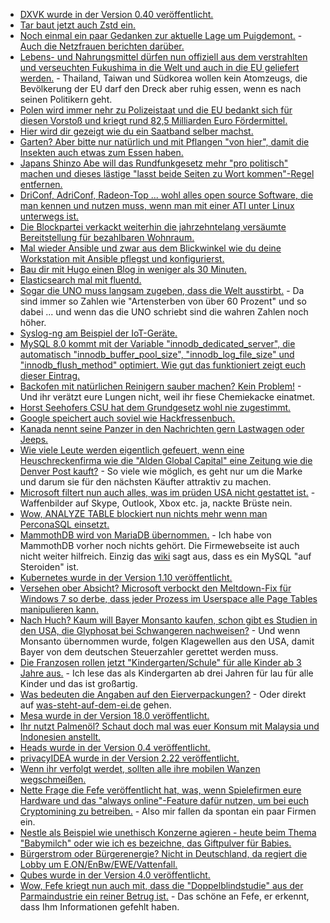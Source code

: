 * [DXVK wurde in der Version 0.40 veröffentlicht.](https://www.phoronix.com/scan.php?page=news_item&px=DXVK-0.40-Released-D3D11-Vulkan)
* [Tar baut jetzt auch Zstd ein.](https://www.phoronix.com/scan.php?page=news_item&px=Tar-Zstd-Compression)
* [Noch einmal ein paar Gedanken zur aktuelle Lage um Puigdemont.](http://www.neopresse.com/europa/ein-haftbefehl-drei-auslegungen/) - [Auch die Netzfrauen berichten darüber.](https://netzfrauen.org/2018/03/26/puigdemont/)
* [Lebens- und Nahrungsmittel dürfen nun offiziell aus dem verstrahlten und verseuchten Fukushima in die Welt und auch in die EU geliefert werden.](https://netzfrauen.org/2018/03/26/57032/) - Thailand, Taiwan und Südkorea wollen kein Atomzeugs, die Bevölkerung der EU darf den Dreck aber ruhig essen, wenn es nach seinen Politikern geht.
* [Polen wird immer nehr zu Polizeistaat und die EU bedankt sich für diesen Vorstoß und kriegt rund 82,5 Milliarden Euro Fördermittel.](https://netzfrauen.org/2018/03/26/polen/)
* [Hier wird dir gezeigt wie du ein Saatband selber machst.](https://www.smarticular.net/saatbaender-saatscheiben-selber-machen/)
* [Garten? Aber bitte nur natürlich und mit Pflangen "von hier", damit die Insekten auch etwas zum Essen haben.](https://www.smarticular.net/garten-balkon-natuerlich-bienenfreundlich-gestalten-blumen/)
* [Japans Shinzo Abe will das Rundfunkgesetz mehr "pro politisch" machen und dieses lästige "lasst beide Seiten zu Wort kommen"-Regel entfernen.](https://blog.fefe.de/?ts=a4463cde)
* [DriConf, AdriConf, Radeon-Top ... wohl alles open source Software, die man kennen und nutzen muss, wenn man mit einer ATI unter Linux unterwegs ist.](https://www.phoronix.com/scan.php?page=news_item&px=RadeonTop-1.1-Released)
* [Die Blockpartei verkackt weiterhin die jahrzehntelang versäumte Bereitstellung für bezahlbaren Wohnraum.](https://blog.fefe.de/?ts=a4461470)
* [Mal wieder Ansible und zwar aus dem Blickwinkel wie du deine Workstation mit Ansible pflegst und konfigurierst.](https://opensource.com/article/18/3/manage-your-workstation-configuration-ansible-part-2)
* [Bau dir mit Hugo einen Blog in weniger als 30 Minuten.](https://opensource.com/article/18/3/start-blog-30-minutes-hugo)
* [Elasticsearch mal mit fluentd.](https://opensource.com/article/18/3/efk-creating-open-source-stack)
* [Sogar die UNO muss langsam zugeben, dass die Welt ausstirbt.](http://www.sonnenseite.com/de/franz-alt/kommentare-interviews/das-leben-stirbt-weltweit.html) - Da sind immer so Zahlen wie "Artensterben von über 60 Prozent" und so dabei ... und wenn das die UNO schriebt sind die wahren Zahlen noch höher.
* [Syslog-ng am Beispiel der IoT-Geräte.](https://opensource.com/article/18/3/logging-iot-events-syslog-ng)
* [MySQL 8.0 kommt mit der Variable "innodb_dedicated_server", die automatisch "innodb_buffer_pool_size", "innodb_log_file_size" und "innodb_flush_method" optimiert. Wie gut das funktioniert zeigt euch dieser Eintrag.](https://www.percona.com/blog/2018/03/26/mysql-8-0-innodb_dedicated_server-variable-optimizes-innodb/)
* [Backofen mit natürlichen Reinigern sauber machen? Kein Problem!](https://www.smarticular.net/backofenreiniger-selber-machen-essig-soda-salz/) - Und ihr verätzt eure Lungen nicht, weil ihr fiese Chemiekacke einatmet.
* [Horst Seehofers CSU hat dem Grundgesetz wohl nie zugestimmt.](http://www.sonnenseite.com/de/franz-alt/kommentare-interviews/die-csu-hat-dem-grundgesetz-nie-zugestimmt.html)
* [Google speichert auch soviel wie Hackfressenbuch.](https://blog.fefe.de/?ts=a444fbf5)
* [Kanada nennt seine Panzer in den Nachrichten gern Lastwagen oder Jeeps.](https://blog.fefe.de/?ts=a444faf4)
* [Wie viele Leute werden eigentlich gefeuert, wenn eine Heuschreckenfirma wie die "Alden Global Capital" eine Zeitung wie die Denver Post kauft?](https://blog.fefe.de/?ts=a444f4ec) - So viele wie möglich, es geht nur um die Marke und darum sie für den nächsten Käufter attraktiv zu machen.
* [Microsoft filtert nun auch alles, was im prüden USA nicht gestattet ist.](https://blog.fefe.de/?ts=a444f0d4) - Waffenbilder auf Skype, Outlook, Xbox etc. ja, nackte Brüste nein.
* [Wow, ANALYZE TABLE blockiert nun nichts mehr wenn man PerconaSQL einsetzt.](https://www.percona.com/blog/2018/03/27/analyze-table-is-no-longer-a-blocking-operation/)
* [MammothDB wird von MariaDB übernommen.](https://www.pro-linux.de/news/1/25746/mariadb-%C3%BCbernimmt-mammothdb.html) - Ich habe von MammothDB vorher noch nichts gehört. Die Firmewebseite ist auch nicht weiter hilfreich. Einzig das [wiki](https://wiki.mammothdb.com/) sagt aus, dass es ein MySQL "auf Steroiden" ist.
* [Kubernetes wurde in der Version 1.10 veröffentlicht.](https://lwn.net/Articles/750236/rss)
* [Versehen ober Absicht? Microsoft verbockt den Meltdown-Fix für Windows 7 so derbe, dass jeder Prozess im Userspace alle Page Tables manipulieren kann.](https://blog.fefe.de/?ts=a444069f)
* [Nach Huch? Kaum will Bayer Monsanto kaufen, schon gibt es Studien in den USA, die Glyphosat bei Schwangeren nachweisen?](http://www.sonnenseite.com/de/umwelt/usa-glyphosat-bei-schwangeren-nachgewiesen.html) - Und wenn Monsanto übernommen wurde, folgen Klagewellen aus den USA, damit Bayer von dem deutschen Steuerzahler gerettet werden muss.
* [Die Franzosen rollen jetzt "Kindergarten/Schule" für alle Kinder ab 3 Jahre aus.](https://blog.fefe.de/?ts=a4441b7d) - Ich lese das als Kindergarten ab drei Jahren für lau für alle Kinder und das ist großartig.
* [Was bedeuten die Angaben auf den Eierverpackungen?](http://www.sonnenseite.com/de/tipps/was-die-angaben-auf-den-eiern-bedeuten.html) - Oder direkt auf [was-steht-auf-dem-ei.de](https://www.was-steht-auf-dem-ei.de/) gehen.
* [Mesa wurde in der Version 18.0 veröffentlicht.](https://www.pro-linux.de/news/1/25747/mesa-180-verbesserungen-an-opengl-und-vulkan.html)
* [Ihr nutzt Palmenöl? Schaut doch mal was euer Konsum mit Malaysia und Indonesien anstellt.](https://netzfrauen.org/2018/03/28/48365-2/)
* [Heads wurde in der Version 0.4 veröffentlicht.](https://www.pro-linux.de/news/1/25750/anonymisierende-distribution-heads-04-ver%C3%B6ffentlicht.html)
* [privacyIDEA wurde in der Version 2.22 veröffentlicht.](https://www.pro-linux.de/news/1/25751/privacyidea-222-erschienen.html)
* [Wenn ihr verfolgt werdet, sollten alle ihre mobilen Wanzen wegschmeißen.](https://blog.fefe.de/?ts=a445590d)
* [Nette Frage die Fefe veröffentlicht hat, was, wenn Spielefirmen eure Hardware und das "always online"-Feature dafür nutzen, um bei euch Cryptomining zu betreiben.](https://blog.fefe.de/?ts=a4450459) - Also mir fallen da spontan ein paar Firmen ein.
* [Nestle als Beispiel wie unethisch Konzerne agieren - heute beim Thema "Babymilch" oder wie ich es bezeichne, das Giftpulver für Babies.](https://netzfrauen.org/2018/03/28/babymilch/)
* [Bürgerstrom oder Bürgerenergie? Nicht in Deutschland, da regiert die Lobby um E.ON/EnBw/EWE/Vattenfall.](http://www.sonnenseite.com/de/politik/deutschland-blockiert-neue-eigenerzeuger-rechte-in-der-eu.html)
* [Qubes wurde in der Version 4.0 veröffentlicht.](https://www.pro-linux.de/news/1/25752/qubes-40-mit-neuem-kernel-und-admin-api.html)
* [Wow, Fefe kriegt nun auch mit, dass die "Doppelblindstudie" aus der Parmaindustrie ein reiner Betrug ist.](https://blog.fefe.de/?ts=a44267a3) - Das schöne an Fefe, er erkennt, dass Ihm Informationen gefehlt haben.
